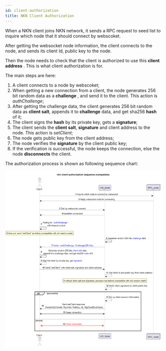```yaml
---
id: client-authorization
title: NKN Client Authorization
---
```


When a NKN client joins NKN network, it sends a RPC request to seed list to inquire which node that it should connect by webscoket.

After getting the websocket node information, the client connects to the node, and sends its client Id, public key to the node.

Then the node needs to check that the client is authorized to use this **client address** . This is what client authorization is for.

The main steps are here:
1. A client connects to a node by webscoket;
2. When getting a new connection from a client, the node generates 256 bit random data as a **challenge** , and send it to the client. This action is *authChallenge*;
3. After getting the challenge data, the client generates 256 bit random data as **client salt**, appends it to **challenge** data, and get sha256 **hash** of it;
4. The client signs the **hash** by its private key, gets a **signature**;
5. The client sends the **client salt**, **signature** and client address to the node. This action is *setClient*;
6. The node gets public key from the client address;
6. The node verifies the **signature** by the client public key;
7. If the verification is successful, the node keeps the connection, else the node **disconnects** the client. 


The authorization process is shown as following sequence chart:

![client authorization sequence](/img/client-auth.png)

